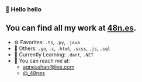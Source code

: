### 👋 Hello hello

You can find all my work at [48n.es](https://48n.es).
---
- ⚙️ Favorites:  `.ts`, `.py`, `.java`
- 🧰 Others: `.go`, `.c`, `.html`, `.scss`, `.js`, `.sql`
- 🧠 Currently Learning: `.dart`, `.NET`
- 💬 You can reach me at:
  - <agnesshan@live.com>
  - [@_48nes](https://twitter.com/_48nes)

<!--
**48nes/48nes** is a ✨ _special_ ✨ repository because its `README.md` (this file) appears on your GitHub profile.

Here are some ideas to get you started:

- 🔭 I’m currently working on ...
- 🌱 I’m currently learning ...
- 👯 I’m looking to collaborate on ...
- 🤔 I’m looking for help with ...
- 💬 Ask me about ...
- 📫 How to reach me: ...
- 😄 Pronouns: ...
- ⚡ Fun fact: ...
-->
